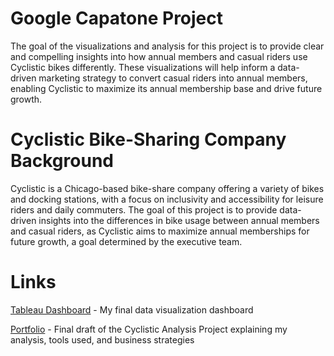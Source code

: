 # Google Capatone Project
The goal of the visualizations and analysis for this project is to provide clear and compelling insights into how annual members and casual riders use Cyclistic bikes differently. These visualizations will help inform a data-driven marketing strategy to convert casual riders into annual members, enabling Cyclistic to maximize its annual membership base and drive future growth.

# Cyclistic Bike-Sharing Company Background
Cyclistic is a Chicago-based bike-share company offering a variety of bikes and docking stations, with a focus on inclusivity and accessibility for leisure riders and daily commuters. The goal of this project is to provide data-driven insights into the differences in bike usage between annual members and casual riders, as Cyclistic aims to maximize annual memberships for future growth, a goal determined by the executive team.

# Links 
[Tableau Dashboard](https://public.tableau.com/views/GoogleCapstone_16968935593360/FinalDashboard?:language=en-US&:display_count=n&:origin=viz_share_link) - My final data visualization dashboard

[Portfolio](https://belannatorres11.wixsite.com/belannatorres/general-4) - Final draft of the Cyclistic Analysis Project explaining my analysis, tools used, and business strategies
